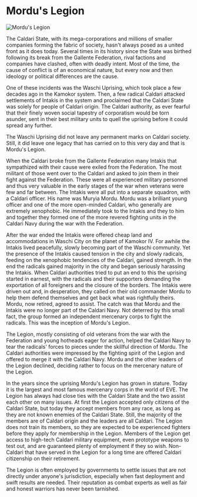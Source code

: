 # Mordu's Legion

![Mordu's Legion](images/mleg.jpg)
<p>
	The Caldari State, with its mega-corporations and millions of smaller companies forming the fabric of society, hasn't always posed as a united front as it does today. Several times in its history since the State was birthed following its break from the Gallente Federation, rival factions and companies have clashed, often with deadly intent. Most of the time, the cause of conflict is of an economical nature, but every now and then ideology or political differences are the cause.</p>
<p>
	One of these incidents was the Waschi Uprising, which took place a few decades ago in the Kamokor system. Then, a few radical Caldari attacked settlements of Intakis in the system and proclaimed that the Caldari State was solely for people of Caldari origin. The Caldari authority, as ever fearful that their finely woven social tapestry of corporatism would be torn asunder, sent in their best military units to quell the uprising before it could spread any further.</p>
<p>
	The Waschi Uprising did not leave any permanent marks on Caldari society. Still, it did leave one legacy that has carried on to this very day and that is Mordu's Legion.</p>
<p>
	When the Caldari broke from the Gallente Federation many Intakis that sympathized with their cause were exiled from the Federation. The most militant of those went over to the Caldari and asked to join them in their fight against the Federation. These were all experienced military personnel and thus very valuable in the early stages of the war when veterans were few and far between. The Intakis were all put into a separate squadron, with a Caldari officer. His name was Muryia Mordu. Mordu was a brilliant young officer and one of the more open-minded Caldari, who generally are extremely xenophobic. He immediately took to the Intakis and they to him and together they formed one of the more revered fighting units in the Caldari Navy during the war with the Federation.</p>
<p>
	After the war ended the Intakis were offered cheap land and accommodations in Waschi City on the planet of Kamokor IV. For awhile the Intakis lived peacefully, slowly becoming part of the Waschi community. Yet the presence of the Intakis caused tension in the city and slowly radicals, feeding on the xenophobic tendencies of the Caldari, gained strength. In the end the radicals gained majority in the city and began seriously harassing the Intakis. When Caldari authorities tried to put an end to this the uprising started in earnest, with the radicals and their supporters demanding the exportation of all foreigners and the closure of the borders. The Intakis were driven out and, in desperation, they called on their old commander Mordu to help them defend themselves and get back what was rightfully theirs. Mordu, now retired, agreed to assist. The catch was that Mordu and the Intakis were no longer part of the Caldari Navy. Not deterred by this small fact, the group formed an independent mercenary corps to fight the radicals. This was the inception of Mordu's Legion.</p>
<p>
	The Legion, mostly consisting of old veterans from the war with the Federation and young hotheads eager for action, helped the Caldari Navy to tear the radicals' forces to pieces under the skillful direction of Mordu. The Caldari authorities were impressed by the fighting spirit of the Legion and offered to merge it with the Caldari Navy. Mordu and the other leaders of the Legion declined, deciding rather to focus on the mercenary nature of the Legion.</p>
<p>
	In the years since the uprising Mordu's Legion has grown in stature. Today it is the largest and most famous mercenary corps in the world of EVE. The Legion has always had close ties with the Caldari State and the two assist each other on many issues. At first the Legion accepted only citizens of the Caldari State, but today they accept members from any race, as long as they are not known enemies of the Caldari State. Still, the majority of the members are of Caldari origin and the leaders are all Caldari. The Legion does not train its members, so they are expected to be experienced fighters before they apply for membership in the Legion. Members of the Legion get access to high-tech Caldari military equipment, even prototype weapons to test out, and are guaranteed plenty of employment if they so wish. Non-Caldari that have served in the Legion for a long time are offered Caldari citizenship on their retirement.</p>
<p>
	The Legion is often employed by governments to settle issues that are not directly under anyone's jurisdiction, especially when fast deployment and swift results are needed. Their reputation as combat experts as well as fair and honest warriors has never been tarnished.</p>

                            
                        
